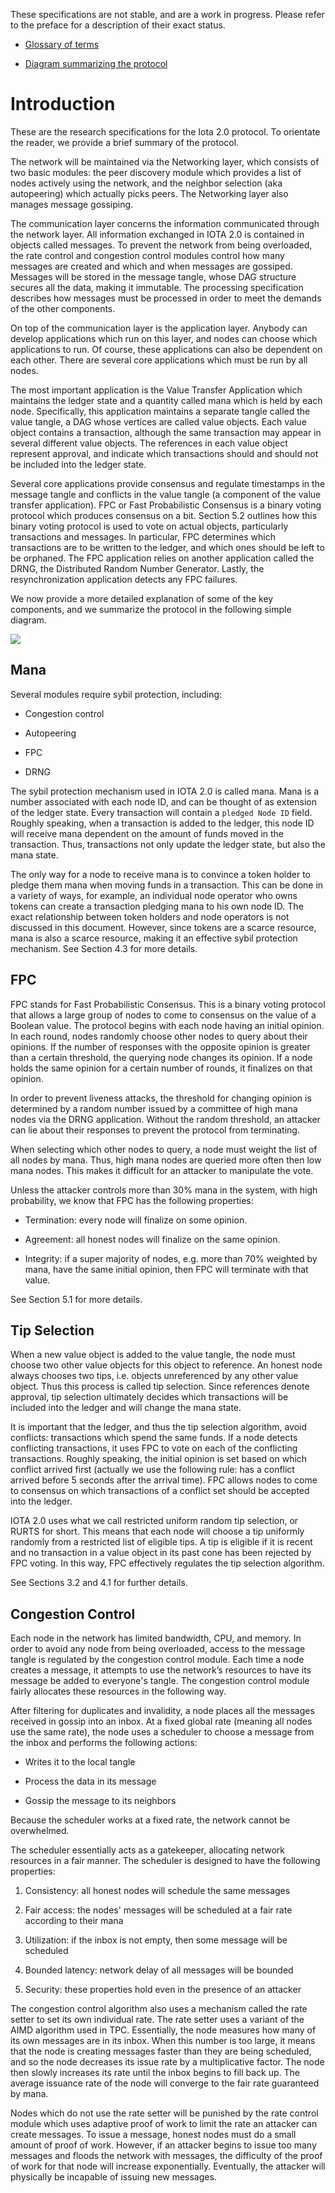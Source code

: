 

These specifications are not stable, and are a work in progress.  Please refer to the preface for a description of their exact status. 


  
-   [Glossary of terms](https://docs.google.com/document/d/1Ak8NT9e9NFQIrXahYmlgj_FLH7mMT5NR4rlTwczfQSE/edit#heading=h.h27luwpmebto)
    
-   [Diagram summarizing the protocol](https://drive.google.com/file/d/1DS5lUas9URTYwspkBl5nlp80R2opE5fC/view?usp=sharing)
    


# Introduction

  

These are the research specifications for the Iota 2.0 protocol. To orientate the reader, we provide a brief summary of the protocol.

  

The network will be maintained via the Networking layer, which consists of two basic modules: the peer discovery module which provides a list of nodes actively using the network, and the neighbor selection (aka autopeering) which actually picks peers. The Networking layer also manages message gossiping.

  

  

The communication layer concerns the information communicated through the network layer. All information exchanged in IOTA 2.0 is contained in objects called messages. To prevent the network from being overloaded, the rate control and congestion control modules control how many messages are created and which and when messages are gossiped. Messages will be stored in the message tangle, whose DAG structure secures all the data, making it immutable. The processing specification describes how messages must be processed in order to meet the demands of the other components.

  

  

On top of the communication layer is the application layer. Anybody can develop applications which run on this layer, and nodes can choose which applications to run. Of course, these applications can also be dependent on each other. There are several core applications which must be run by all nodes.

  

The most important application is the Value Transfer Application which maintains the ledger state and a quantity called mana which is held by each node. Specifically, this application maintains a separate tangle called the value tangle, a DAG whose vertices are called value objects. Each value object contains a transaction, although the same transaction may appear in several different value objects. The references in each value object represent approval, and indicate which transactions should and should not be included into the ledger state.

  

  

Several core applications provide consensus and regulate timestamps in the message tangle and conflicts in the value tangle (a component of the value transfer application). FPC or Fast Probabilistic Consensus is a binary voting protocol which produces consensus on a bit. Section 5.2 outlines how this binary voting protocol is used to vote on actual objects, particularly transactions and messages. In particular, FPC determines which transactions are to be written to the ledger, and which ones should be left to be orphaned. The FPC application relies on another application called the DRNG, the Distributed Random Number Generator. Lastly, the resynchronization application detects any FPC failures.

  

We now provide a more detailed explanation of some of the key components, and we summarize the protocol in the following simple diagram.

![](https://lh6.googleusercontent.com/59VBlXAANn8ccxjsUAsTsErt1HQmlbok20bGyUP1qycVnIg0Q37ba-n6GNWwKUxSTa_qNI-dO4EfpCfZ0bh2QclgxXFyPhwsajdUTWLufsKa7sFVbAXbTo8_7pS5yJLNWhgmIRis)

  

## Mana

  

Several modules require sybil protection, including:

- Congestion control

- Autopeering

- FPC

- DRNG

  

The sybil protection mechanism used in IOTA 2.0 is called mana. Mana is a number associated with each node ID, and can be thought of as extension of the ledger state. Every transaction will contain a `pledged Node ID` field. Roughly speaking, when a transaction is added to the ledger, this node ID will receive mana dependent on the amount of funds moved in the transaction. Thus, transactions not only update the ledger state, but also the mana state.

  

The only way for a node to receive mana is to convince a token holder to pledge them mana when moving funds in a transaction. This can be done in a variety of ways, for example, an individual node operator who owns tokens can create a transaction pledging mana to his own node ID. The exact relationship between token holders and node operators is not discussed in this document. However, since tokens are a scarce resource, mana is also a scarce resource, making it an effective sybil protection mechanism. See Section 4.3 for more details.

  

## FPC

  

FPC stands for Fast Probabilistic Consensus. This is a binary voting protocol that allows a large group of nodes to come to consensus on the value of a Boolean value. The protocol begins with each node having an initial opinion. In each round, nodes randomly choose other nodes to query about their opinions. If the number of responses with the opposite opinion is greater than a certain threshold, the querying node changes its opinion. If a node holds the same opinion for a certain number of rounds, it finalizes on that opinion.

  

In order to prevent liveness attacks, the threshold for changing opinion is determined by a random number issued by a committee of high mana nodes via the DRNG application. Without the random threshold, an attacker can lie about their responses to prevent the protocol from terminating.

  

When selecting which other nodes to query, a node must weight the list of all nodes by mana. Thus, high mana nodes are queried more often then low mana nodes. This makes it difficult for an attacker to manipulate the vote.

  

Unless the attacker controls more than 30% mana in the system, with high probability, we know that FPC has the following properties:

- Termination: every node will finalize on some opinion.

- Agreement: all honest nodes will finalize on the same opinion.

- Integrity: if a super majority of nodes, e.g. more than 70% weighted by mana, have the same initial opinion, then FPC will terminate with that value.

  

See Section 5.1 for more details.

  

## Tip Selection

  

When a new value object is added to the value tangle, the node must choose two other value objects for this object to reference. An honest node always chooses two tips, i.e. objects unreferenced by any other value object. Thus this process is called tip selection. Since references denote approval, tip selection ultimately decides which transactions will be included into the ledger and will change the mana state.

  

It is important that the ledger, and thus the tip selection algorithm, avoid conflicts: transactions which spend the same funds. If a node detects conflicting transactions, it uses FPC to vote on each of the conflicting transactions. Roughly speaking, the initial opinion is set based on which conflict arrived first (actually we use the following rule: has a conflict arrived before 5 seconds after the arrival time). FPC allows nodes to come to consensus on which transactions of a conflict set should be accepted into the ledger.

  

IOTA 2.0 uses what we call restricted uniform random tip selection, or RURTS for short. This means that each node will choose a tip uniformly randomly from a restricted list of eligible tips. A tip is eligible if it is recent and no transaction in a value object in its past cone has been rejected by FPC voting. In this way, FPC effectively regulates the tip selection algorithm.

  

See Sections 3.2 and 4.1 for further details.

  

## Congestion Control

  

Each node in the network has limited bandwidth, CPU, and memory. In order to avoid any node from being overloaded, access to the message tangle is regulated by the congestion control module. Each time a node creates a message, it attempts to use the network’s resources to have its message be added to everyone's tangle. The congestion control module fairly allocates these resources in the following way.

  

After filtering for duplicates and invalidity, a node places all the messages received in gossip into an inbox. At a fixed global rate (meaning all nodes use the same rate), the node uses a scheduler to choose a message from the inbox and performs the following actions:

- Writes it to the local tangle
- Process the data in its message

- Gossip the message to its neighbors

Because the scheduler works at a fixed rate, the network cannot be overwhelmed.

  

The scheduler essentially acts as a gatekeeper, allocating network resources in a fair manner. The scheduler is designed to have the following properties:

1. Consistency: all honest nodes will schedule the same messages

2. Fair access: the nodes' messages will be scheduled at a fair rate according to their mana

3. Utilization: if the inbox is not empty, then some message will be scheduled

4. Bounded latency: network delay of all messages will be bounded

5. Security: these properties hold even in the presence of an attacker

  

The congestion control algorithm also uses a mechanism called the rate setter to set its own individual rate. The rate setter uses a variant of the AIMD algorithm used in TPC. Essentially, the node measures how many of its own messages are in its inbox. When this number is too large, it means that the node is creating messages faster than they are being scheduled, and so the node decreases its issue rate by a multiplicative factor. The node then slowly increases its rate until the inbox begins to fill back up. The average issuance rate of the node will converge to the fair rate guaranteed by mana.

  

Nodes which do not use the rate setter will be punished by the rate control module which uses adaptive proof of work to limit the rate an attacker can create messages. To issue a message, honest nodes must do a small amount of proof of work. However, if an attacker begins to issue too many messages and floods the network with messages, the difficulty of the proof of work for that node will increase exponentially. Eventually, the attacker will physically be incapable of issuing new messages.
<!--stackedit_data:
eyJoaXN0b3J5IjpbMTAxNzY4MTI2NywtMTE2MjExOTg5LDE2NT
QxOTk1OTcsMjMzNDA5NDEzLDkyOTE2MjA3NCwyMDIxMzYxMjk4
LDYzOTc5ODEzNywtMTEwMzQ3MDcwMCwtMjEyNDAxOTg1LDE0Nz
gyNjMxODEsLTEzNjEzMzU5MTAsNjE5MjMzNTUxLC0xMTcyMTUz
NzYxLDIwOTMwOTg2NjQsNDY5MDI0ODQyLC03MDkxNzY3NDIsNT
I2MDA3NzAyLC0yMjYxMjY4NjksLTQxMTA1NDYzNiwtMTIzODg0
NTc5Ml19
-->